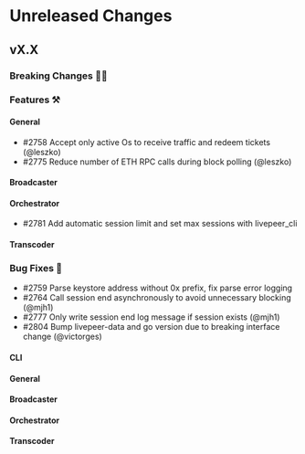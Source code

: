 # Unreleased Changes

## vX.X

### Breaking Changes 🚨🚨

### Features ⚒

#### General
- \#2758 Accept only active Os to receive traffic and redeem tickets (@leszko)
- \#2775 Reduce number of ETH RPC calls during block polling (@leszko)

#### Broadcaster

#### Orchestrator
- \#2781 Add automatic session limit and set max sessions with livepeer_cli

#### Transcoder

### Bug Fixes 🐞
- \#2759 Parse keystore address without 0x prefix, fix parse error logging
- \#2764 Call session end asynchronously to avoid unnecessary blocking (@mjh1)
- \#2777 Only write session end log message if session exists (@mjh1)
- \#2804 Bump livepeer-data and go version due to breaking interface change (@victorges)

#### CLI

#### General

#### Broadcaster

#### Orchestrator

#### Transcoder
